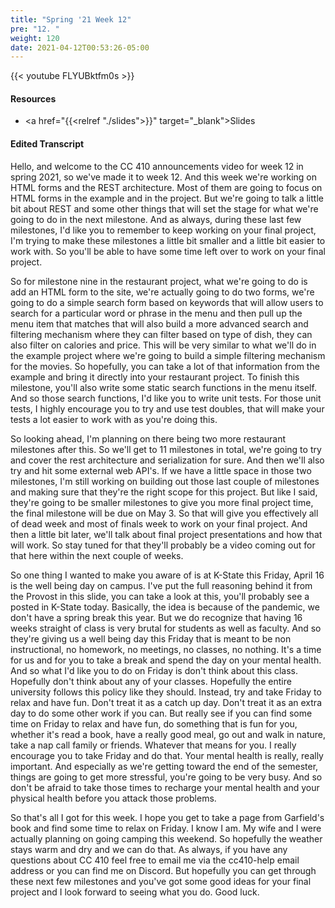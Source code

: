 ```yaml
---
title: "Spring '21 Week 12"
pre: "12. "
weight: 120
date: 2021-04-12T00:53:26-05:00
---
```


{{< youtube FLYUBktfm0s >}}

#### Resources

* <a href="{{<relref "./slides">}}" target="_blank">Slides</a>

#### Edited Transcript

Hello, and welcome to the CC 410 announcements video for week 12 in spring 2021, so we've made it to week 12. And this week we're working on HTML forms and the REST architecture. Most of them are going to focus on HTML forms in the example and in the project. But we're going to talk a little bit about REST and some other things that will set the stage for what we're going to do in the next milestone. And as always, during these last few milestones, I'd like you to remember to keep working on your final project, I'm trying to make these milestones a little bit smaller and a little bit easier to work with. So you'll be able to have some time left over to work on your final project. 

So for milestone nine in the restaurant project, what we're going to do is add an HTML form to the site, we're actually going to do two forms, we're going to do a simple search form based on keywords that will allow users to search for a particular word or phrase in the menu and then pull up the menu item that matches that will also build a more advanced search and filtering mechanism where they can filter based on type of dish, they can also filter on calories and price. This will be very similar to what we'll do in the example project where we're going to build a simple filtering mechanism for the movies. So hopefully, you can take a lot of that information from the example and bring it directly into your restaurant project. To finish this milestone, you'll also write some static search functions in the menu itself. And so those search functions, I'd like you to write unit tests. For those unit tests, I highly encourage you to try and use test doubles, that will make your tests a lot easier to work with as you're doing this. 

So looking ahead, I'm planning on there being two more restaurant milestones after this. So we'll get to 11 milestones in total, we're going to try and cover the rest architecture and serialization for sure. And then we'll also try and hit some external web API's. If we have a little space in those two milestones, I'm still working on building out those last couple of milestones and making sure that they're the right scope for this project. But like I said, they're going to be smaller milestones to give you more final project time, the final milestone will be due on May 3. So that will give you effectively all of dead week and most of finals week to work on your final project. And then a little bit later, we'll talk about final project presentations and how that will work. So stay tuned for that they'll probably be a video coming out for that here within the next couple of weeks. 

So one thing I wanted to make you aware of is at K-State this Friday, April 16 is the well being day on campus. I've put the full reasoning behind it from the Provost in this slide, you can take a look at this, you'll probably see a posted in K-State today. Basically, the idea is because of the pandemic, we don't have a spring break this year. But we do recognize that having 16 weeks straight of class is very brutal for students as well as faculty. And so they're giving us a well being day this Friday that is meant to be non instructional, no homework, no meetings, no classes, no nothing. It's a time for us and for you to take a break and spend the day on your mental health. And so what I'd like you to do on Friday is don't think about this class. Hopefully don't think about any of your classes. Hopefully the entire university follows this policy like they should. Instead, try and take Friday to relax and have fun. Don't treat it as a catch up day. Don't treat it as an extra day to do some other work if you can. But really see if you can find some time on Friday to relax and have fun, do something that is fun for you, whether it's read a book, have a really good meal, go out and walk in nature, take a nap call family or friends. Whatever that means for you. I really encourage you to take Friday and do that. Your mental health is really, really important. And especially as we're getting toward the end of the semester, things are going to get more stressful, you're going to be very busy. And so don't be afraid to take those times to recharge your mental health and your physical health before you attack those problems. 

So that's all I got for this week. I hope you get to take a page from Garfield's book and find some time to relax on Friday. I know I am. My wife and I were actually planning on going camping this weekend. So hopefully the weather stays warm and dry and we can do that. As always, if you have any questions about CC 410 feel free to email me via the cc410-help email address or you can find me on Discord. But hopefully you can get through these next few milestones and you've got some good ideas for your final project and I look forward to seeing what you do. Good luck. 


